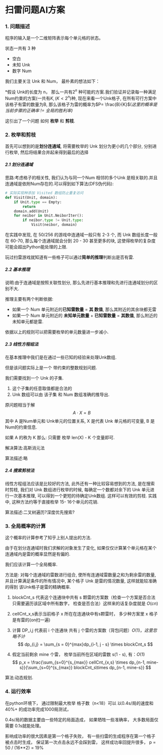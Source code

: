 # 扫雷问题AI方案

### 1. 问题描述

程序的输入是一个二维矩阵表示每个单元格的状态。

状态一共有 3 种

* 空白
* 未知 Unk
* 数字 Num

我们主要关注 Unk 和 Num， 最朴素的想法如下：

*假设 Unk的长度为 n， 那么一共有$2^n$ 种可能的方案.我们验证并记录每一种满足Num约束的方案(一共有$K, (K<2^n$)种, 现在来看一个Unk格子, 在所有可行方案中该格子有雷的数量为B, 那么该格子为雷的概率为$P= \frac{B}{K}$(*这里的概率是当前步骤的正确率 != 全局的胜利率)*

这引出了一个问题 如何 **枚举** 和 **剪枝**.



### 2. 枚举和剪枝

首先可以想到的是**划分连通域**, 将需要枚举的 Unk 划分为更小的几个部分, 分别进行枚举, 然后将结果合并起来得到最后的选择

##### 2.1 划分连通域

思路:考虑格子的相关性, 我们认为与同一个Num 相邻的多个Unk 是相关联的.并且连通域是依附Num存在的.可以得到如下算法(DFS伪代码):

```python
# 实际实现种添加 Visited 数组防止重复访问
def Visit(Unit, domain):
    if Unit.type == Empty:
        return
    domain.add(Unit)
    for neibor in Unit.NeiborIter():
        if neibor.type != Unit.type:
            Visit(neibor, domain)

```



在实践中发现, 在 50/256 的游戏中连通域一般只有 2-3 个, 而 Unk 数组长度一般在 60-70, 那么每个连通域就会分到 20 - 30 甚至更多的块, 这使得枚举的复杂度可能会超出Python能处理的上限.

玩过扫雷游戏就知道有一些格子可以通过**简单的推理**判断出是否有雷.



##### 2.2 基本推理

说明:由于连通域是按照关联性划分, 那么先进行基本推理和先进行连通域划分的区别不大.

推理主要有两个判断依据:

* 如果一个 Num 单元附近的**已知雷数量** = **其 数值**, 那么其附近的其余块都无雷
* 如果一个 Num 单元附近的 **未知单元数量** + **已知雷数量** = **其数值**, 那么附近的未知单元都是雷.

依据以上的规则可以把需要枚举的单元数量进一步减小.



##### **2.3** 线性方程组法

在基本推理中我们是在通过一些已知的经验来处理Unk数组.

但是该问题实际上是一个 带约束的整数规划问题.

我们需要找到一个 Unk 的子集.

1. 这个子集的任意取值都是合法的 
2. Unk 数组可以由 该子集 和 Num 数组准确的推导出.

原问题相当于解
$$
A\cdot X = B
$$
其中 A 是Num单元和 Unk单元的位置关系, X 是代表 Unk 单元格的可变量, B 是Num的约束信息.

如果 A 的秩为 K 那么: 只需要 枚举 len(X) - K 个变量即可.

解决算法:高斯消元法

算法描述:略



##### 2.4 搜索剪枝法

线性方程组法应该是比较好的方法, 此外还有一种比较容易想到的方法, 是在搜索时剪枝, 我们对 Unk 数组进行枚举的时候, 每确定一个数都对余下的 Unk 单元进行一次基本推理, 可以得到一个更短的待确定Unk数组. 这样可以有效的剪枝. 实践中, 这种方法约等于直接枚举 15- 16个单元的花销.

算法描述:二叉树遍历?深度优先搜索?



### 3. 全局概率的计算

这个概率的计算参考了知乎上别人提出的方法.

由于在划分连通域时我们求解的对象发生了变化, 如果仅仅计算某个单元格在某个连通域内是雷的概率显然是有偏的.

我们应该计算一个全局概率.

方法是: 对每个连通域的雷数进行组合, 使所有连通域雷数量之和为剩余雷的数量, 并且计算满足条件的所有情况中, 某个格子 Unk 是雷的情况数量, 这样就能较准确的得到 该Unk格子是雷的精确概率.

1. blockCnt_s 代表这个连通块中共有 s 颗雷的方案数（检查一个方案是否合法只需要遍历该区域中所有数字， 检查是否合法）这样来的话复杂度就是 $O(cn)$

   

2. cellCnt_x,s表示当前格子 x 所在在连通块中有s颗雷时， 多少种方案里 x 格子是有雷的(on扫一遍)

3. 计算 DP_i,j 代表前 i 个连通块 共有 j 个雷的方案数（背包问题）$O(1)， 这里忽略不计$
   $$
   dp_{i,j} = \sum_{s = 0}^{max}dp_{i-1, j - s} \times blockCnt_s
   $$

4. 假定当前剩余 mine 个雷， 枚举当前所在区域的雷数 s(1 - s), 有：$O(1)$
   $$
   p_x = \frac{\sum_{s=0}^{s_{max}} cellCnt_{x,s} \times dp_{n-1, mine-s}}{\sum_{s=0}^{s_{max}} blockCnt_s\times dp_{n-1, mine-s}}
   $$





算法:动态规划.





### 4. 运行效率

在python环境下， 通过限制最大枚举 格子数（n<18）可以 以0.4s/局的速度和40%+ 的成功率完成1000局测试，

0.4s/局的数据主要由一些特定的局面造成， 如果牺牲一些准确率， 大多数局面仅需要 0.1s就能处理。

影响成功率的很大因素是第一个格子失败， 有一些扫雷的生成程序在第一个格子被点击时生成， 保证第一次点击永远不会踩到雷， 这样成功率回提升很多， p = 50 / (16**2) = 19%